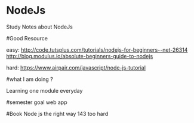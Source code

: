 # NodeJs
Study Notes about NodeJs


#Good Resource 

easy:
http://code.tutsplus.com/tutorials/nodejs-for-beginners--net-26314
http://blog.modulus.io/absolute-beginners-guide-to-nodejs


hard:
https://www.airpair.com/javascript/node-js-tutorial


#what I am doing ?

Learning one module everyday

#semester goal
web app


#Book
Node js the right way   143 too hard
